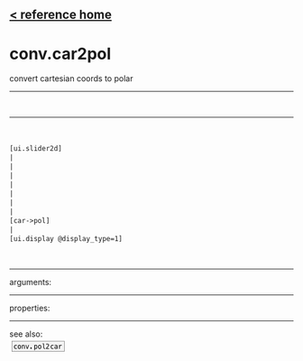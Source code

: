 [< reference home](index.html)
---

# conv.car2pol


convert cartesian coords to polar

---

<br>


---


```


[ui.slider2d]
|
|
|
|
|
|
|
[car->pol]
|
[ui.display @display_type=1]

            
```

---
arguments:


---
properties:


---
see also:<br>
[![conv.pol2car](img/object_conv.pol2car.png)](conv.pol2car.html)
